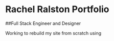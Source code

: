 # Rachel Ralston Portfolio

##Full Stack Engineer and Designer

Working to rebuild my site from scratch using 
